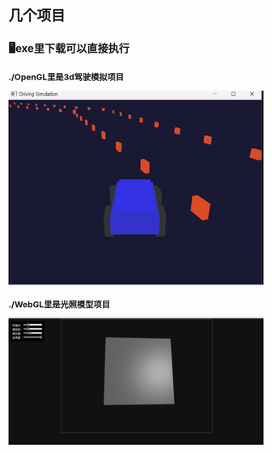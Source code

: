 # 几个项目
## 🖥️exe里下载可以直接执行
### ./OpenGL里是3d驾驶模拟项目
![3d驾驶模拟](3DCar.png)
### ./WebGL里是光照模型项目
![光照模型](Bllin_phong.png)


